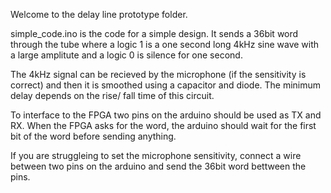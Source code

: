 Welcome to the delay line prototype folder.

simple_code.ino is the code for a simple design. It sends a 36bit word through the tube where a logic 1 is a one second long 4kHz sine wave with a large amplitute and a logic 0 is silence for one second. 

The 4kHz signal can be recieved by the microphone (if the sensitivity is correct) and then it is smoothed using a capacitor and diode. The minimum delay depends on the rise/ fall time of this circuit.

To interface to the FPGA two pins on the arduino should be used as TX and RX. When the FPGA asks for the word, the arduino should wait for the first bit of the word before sending anything.

If you are struggleing to set the microphone sensitivity, connect a wire between two pins on the arduino and send the 36bit word bettween the pins.
